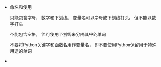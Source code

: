 * 命名和使用



  只能包含字母、 数字和下划线。 变量名可以字母或下划线打头， 但不能以数字打头

  不能包含空格， 但可使用下划线来分隔其中的单词

  不要将Python关键字和函数名用作变量名，
   即不要使用Python保留用于特殊用途的单词
* 




   


